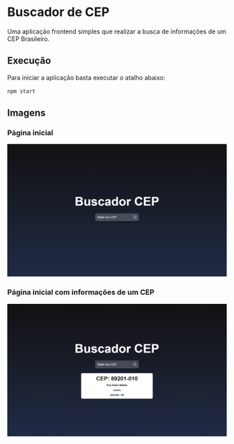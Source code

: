 # Buscador de CEP
Uma aplicação frontend simples que realizar a busca de informações de um CEP Brasileiro.

## Execução
Para iniciar a aplicação basta executar o atalho abaixo:
```bash
npm start
```
## Imagens
### Página inicial
![Página inicial](./src/assets/prints/print1.png)

### Página inicial com informações de um CEP
![Página inicial com informações de um CEP](./src/assets/prints/print2.png)

